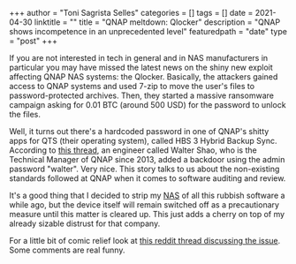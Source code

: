 +++
author = "Toni Sagrista Selles"
categories = []
tags = []
date = 2021-04-30
linktitle = ""
title = "QNAP meltdown: Qlocker"
description = "QNAP shows incompetence in an unprecedented level"
featuredpath = "date"
type = "post"
+++

If you are not interested in tech in general and in NAS manufacturers in particular you may have missed the latest news on the shiny new exploit affecting QNAP NAS systems: the Qlocker. Basically, the attackers gained access to QNAP systems and used 7-zip to move the user's files to password-protected archives. Then, they started a massive ransomware campaign asking for 0.01 BTC (around 500 USD) for the password to unlock the files.

<!--more-->

Well, it turns out there's a hardcoded password in one of QNAP's shitty apps for QTS (their operating system), called HBS 3 Hybrid Backup Sync. According to [this thread](https://forum.qnap.com/viewtopic.php?f=45&t=160849&start=450#p788325), an engineer called Walter Shao, who is the Technical Manager of QNAP since 2013, added a backdoor using the admin password "walter". Very nice. This story talks to us about the non-existing standards followed at QNAP when it comes to software auditing and review. 

It's a good thing that I decided to strip my [NAS](/blog/2021/ts-351-review/) of all this rubbish software a while ago, but the device itself will remain switched off as a precautionary measure until this matter is cleared up. This just adds a cherry on top of my already sizable distrust for that company.

For a little bit of comic relief look at [this reddit thread discussing the issue](https://old.reddit.com/r/qnap/comments/n14rr0/whos_walter_shao/). Some comments are real funny.
